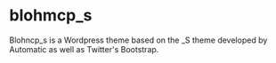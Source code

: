 blohmcp_s
===

Blohncp_s is a Wordpress theme based on the _S theme developed by Automatic as well as Twitter's Bootstrap.
